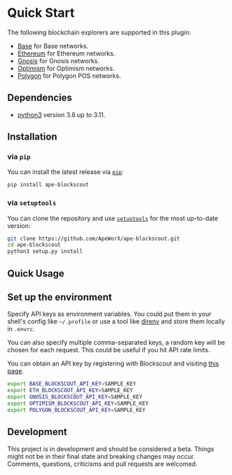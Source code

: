 # Quick Start

The following blockchain explorers are supported in this plugin:

- [Base](https://base.blockscout.com/) for Base networks.
- [Ethereum](https://eth.blockscout.com/) for Ethereum networks.
- [Gnosis](https://gnosis.blockscout.com/) for Gnosis networks.
- [Optimism](https://optimism.blockscout.com/) for Optimism networks.
- [Polygon](https://polygon.blockscout.com/) for Polygon POS networks.

## Dependencies

- [python3](https://www.python.org/downloads) version 3.8 up to 3.11.

## Installation

### via `pip`

You can install the latest release via [`pip`](https://pypi.org/project/pip/):

```bash
pip install ape-blockscout
```

### via `setuptools`

You can clone the repository and use [`setuptools`](https://github.com/pypa/setuptools) for the most up-to-date version:

```bash
git clone https://github.com/ApeWorX/ape-blockscout.git
cd ape-blockscout
python3 setup.py install
```

## Quick Usage

## Set up the environment

Specify API keys as environment variables. You could put them in your shell's config like `~/.profile`
or use a tool like [direnv](https://direnv.net/) and store them locally in `.envrc`.

You can also specify multiple comma-separated keys, a random key will be chosen for each request.
This could be useful if you hit API rate limits.

You can obtain an API key by registering with Blockscout and visiting [this page](https://docs.blockscout.com/for-users/my-account/api-keys).

```bash
export BASE_BLOCKSCOUT_API_KEY=SAMPLE_KEY
export ETH_BLOCKSCOUT_API_KEY=SAMPLE_KEY
export GNOSIS_BLOCKSCOUT_API_KEY=SAMPLE_KEY
export OPTIMISM_BLOCKSCOUT_API_KEY=SAMPLE_KEY
export POLYGON_BLOCKSCOUT_API_KEY=SAMPLE_KEY
```

## Development

This project is in development and should be considered a beta.
Things might not be in their final state and breaking changes may occur.
Comments, questions, criticisms and pull requests are welcomed.
